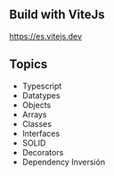 ## Build with ViteJs

https://es.vitejs.dev

## Topics

* Typescript
* Datatypes
* Objects
* Arrays
* Classes
* Interfaces
* SOLID
* Decorators
* Dependency Inversión